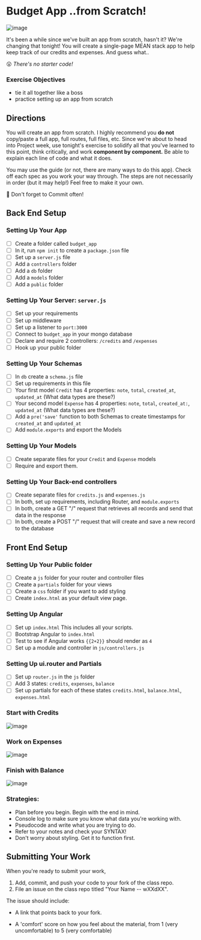 # Budget App ..from Scratch!

![image](screenshots/giphy.gif)

It's been a while since we've built an app from scratch, hasn't it? We're changing that tonight! You will create a single-page MEAN stack app to help keep track of our credits and expenses. And guess what..

:open_mouth: _There's no starter code!_

### Exercise Objectives

- tie it all together like a boss
- practice setting up an app from scratch

## Directions

You will create an app from scratch. I highly recommend you **do not** copy/paste a full app, full routes, full files, etc. Since we're about to head into Project week, use tonight's exercise to solidify all that you've learned to this point, think critically, and work **component by component.** Be able to explain each line of code and what it does.

You may use the guide (or not, there are many ways to do this app). Check off each spec as you work your way through. The steps are not necessarily in order (but it may help!) Feel free to make it your own.

:dart: Don't forget to Commit often!

## Back End Setup
### Setting Up Your App

- [ ] Create a folder called `budget_app`
- [ ] In it, run `npm init` to create a `package.json` file
- [ ] Set up a `server.js` file
- [ ] Add a `controllers` folder
- [ ] Add a `db` folder
- [ ] Add a `models` folder
- [ ] Add a `public` folder

### Setting Up Your Server: `server.js`

- [ ] Set up your requirements
- [ ] Set up middleware
- [ ] Set up a listener to `port:3000`
- [ ] Connect to `budget_app` in your mongo database
- [ ] Declare and require 2 controllers: `/credits` and `/expenses`
- [ ] Hook up your public folder

### Setting Up Your Schemas

- [ ] In `db` create a `schema.js` file
- [ ] Set up requirements in this file
- [ ] Your first model `Credit` has 4 properties:   `note`, `total`, `created_at`, `updated_at` (What data types are these?)
- [ ] Your second model `Expense` has 4 properties:   `note`, `total`, `created_at:`, `updated_at` (What data types are these?)
- [ ] Add a `pre('save'` function to both Schemas to create timestamps for `created_at` and `updated_at`
- [ ] Add `module.exports` and export the Models

### Setting Up Your Models

- [ ] Create separate files for your `Credit` and `Expense` models
- [ ] Require and export them.

### Setting Up Your Back-end controllers

- [ ] Create separate files for `credits.js` and `expenses.js`
- [ ] In both, set up requirements, including Router, and `module.exports`
- [ ] In both, create a GET "/" request that retrieves all records and send that data in the response
- [ ] In both, create a POST "/" request that will create and save a new record to the database

## Front End Setup
### Setting Up Your Public folder

- [ ] Create a `js` folder for your router and controller files
- [ ] Create a `partials` folder for your views
- [ ] Create a `css` folder if you want to add styling
- [ ] Create `index.html` as your default view page.

### Setting Up Angular

- [ ] Set up `index.html` This includes all your scripts.
- [ ] Bootstrap Angular to `index.html`
- [ ] Test to see if Angular works `{{2+2}}` should render as `4`
- [ ] Set up a module and controller in `js/controllers.js`

### Setting Up ui.router and Partials

- [ ] Set up `router.js` in the `js` folder
- [ ] Add 3 states: `credits`, `expenses`, `balance`
- [ ] Set up partials for each of these states `credits.html`, `balance.html`, `expenses.html`

### Start with Credits

![image](screenshots/credit.png)

### Work on Expenses

![image](screenshots/expenses.png)

### Finish with Balance

![image](screenshots/balance.png)

### Strategies:

- Plan before you begin. Begin with the end in mind.
- Console log to make sure you know what data you're working with.
- Pseudocode and write what you are trying to do.
- Refer to your notes and check your SYNTAX!
- Don't worry about styling. Get it to function first.

## Submitting Your Work

  When you're ready to submit your work,

  1.  Add, commit, and push your code to your fork of the class repo.
  2.  File an issue on the class repo titled "Your Name -- wXXdXX".

  The issue should include:

  -   A link that points back to your fork.

  -   A 'comfort' score on how you feel about the material, from 1 (very
      uncomfortable) to 5 (very comfortable)
